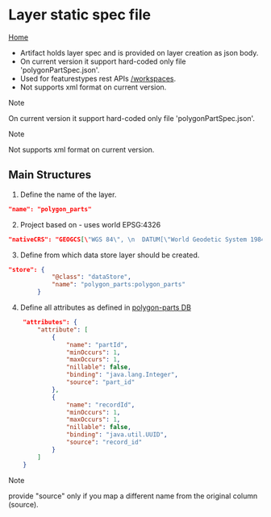 # Layer static spec file
[Home](../README.md)
* Artifact holds layer spec and is provided on layer creation as json body.
* On current version it support hard-coded only file 'polygonPartSpec.json'.
* Used for featurestypes rest APIs [/workspaces](https://docs.geoserver.org/latest/en/api/#1.0.0/featuretypes.yaml).
* Not supports xml format on current version.

> [!NOTE]
> On current version it support hard-coded only file 'polygonPartSpec.json'.

> [!NOTE]
> Not supports xml format on current version.

## Main Structures
1. Define the name of the layer.
```json
"name": "polygon_parts"
```

2. Project based on - uses world EPSG:4326
```json
"nativeCRS": "GEOGCS[\"WGS 84\", \n  DATUM[\"World Geodetic System 1984\", \n    SPHEROID[\"WGS 84\", 6378137.0, 298.257223563, AUTHORITY[\"EPSG\",\"7030\"]], \n    AUTHORITY[\"EPSG\",\"6326\"]], \n  PRIMEM[\"Greenwich\", 0.0, AUTHORITY[\"EPSG\",\"8901\"]], \n  UNIT[\"degree\", 0.017453292519943295], \n  AXIS[\"Geodetic longitude\", EAST], \n  AXIS[\"Geodetic latitude\", NORTH], \n  AUTHORITY[\"EPSG\",\"4326\"]]"
```

3. Define from which data store layer should be created.
```json
"store": {
            "@class": "dataStore",
            "name": "polygon_parts:polygon_parts"
        }
```

4. Define all attributes as defined in [polygon-parts DB](https://github.com/MapColonies/polygon-parts-manager/blob/master/src/DAL/migration/fullSchema.sql)
```json
    "attributes": {
        "attribute": [
            {
                "name": "partId",
                "minOccurs": 1,
                "maxOccurs": 1,
                "nillable": false,
                "binding": "java.lang.Integer",
                "source": "part_id"
            },
            {
                "name": "recordId",
                "minOccurs": 1,
                "maxOccurs": 1,
                "nillable": false,
                "binding": "java.util.UUID",
                "source": "record_id"
            }
        ]
    }
```
> [!NOTE]
> provide "source" only if you map a different name from the original column (source).
